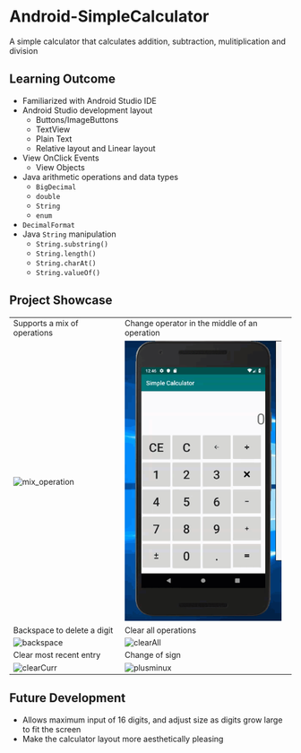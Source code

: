 # Android-SimpleCalculator
A simple calculator that calculates addition, subtraction, mulitiplication and division

## Learning Outcome
- Familiarized with Android Studio IDE
- Android Studio development layout
  - Buttons/ImageButtons
  - TextView
  - Plain Text
  - Relative layout and Linear layout
- View OnClick Events
  - View Objects
- Java arithmetic operations and data types
  - `BigDecimal`
  - `double`
  - `String`
  - `enum`
- `DecimalFormat`
- Java `String` manipulation
  - `String.substring()`
  - `String.length()`
  - `String.charAt()`
  - `String.valueOf()`


## Project Showcase
<table>
  <tr>
    <td>Supports a mix of operations</td>
    <td>Change operator in the middle of an operation</td>
  </tr>
  <tr>
    <td><img src="gifs/mix_operation.gif" alt="mix_operation" height=500px></td>
    <td><img src="gifs/change_operation.gif" alt="change_operation" height=500px></td>
  </tr>
  <tr>
    <td>Backspace to delete a digit</td>
    <td>Clear all operations</td>
  </tr>
  <tr>
    <td><img src="gifs/backspace.gif" alt="backspace" height=500px></td>
    <td><img src="gifs/clearAll.gif" alt="clearAll" height=500px></td>
  </tr>
  <tr>
    <td>Clear most recent entry</td>
    <td>Change of sign</td>
  </tr>
  <tr>
    <td><img src="gifs/clearCurr.gif" alt="clearCurr" height=500px></td>
    <td><img src="gifs/plusminus.gif" alt="plusminux" height=500px></td>
  </tr>
</table>



## Future Development
- Allows maximum input of 16 digits, and adjust size as digits grow large to fit the screen
- Make the calculator layout more aesthetically pleasing

